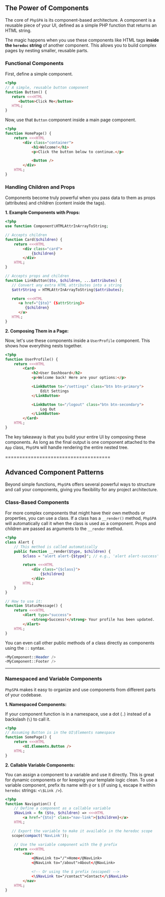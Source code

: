 ## The Power of Components

The core of `PhpSPA` is its component-based architecture. A component is a reusable piece of your UI, defined as a simple PHP function that returns an HTML string.

The magic happens when you use these components like HTML tags **inside the `heredoc` string** of another component. This allows you to build complex pages by nesting smaller, reusable parts.

### Functional Components

First, define a simple component.

```php
<?php
// A simple, reusable button component
function Button() {
   return <<<HTML
      <button>Click Me</button>
   HTML;
}
```

Now, use that `Button` component inside a main page component.

```php
<?php
function HomePage() {
    return <<<HTML
        <div class="container">
            <h1>Welcome!</h1>
            <p>Click the button below to continue.</p>

            <Button />
        </div>
    HTML;
}
```

### Handling Children and Props

Components become truly powerful when you pass data to them as props (attributes) and children (content inside the tags).

**1. Example Components with Props:**

```php
<?php
use function Component\HTMLAttrInArrayToString;

// Accepts children
function Card($children) {
    return <<<HTML
        <div class="card">
            {$children}
        </div>
    HTML;
}

// Accepts props and children
function LinkButton($to, $children, ...$attributes) {
   // Convert any extra HTML attributes into a string
   $attrString = HTMLAttrInArrayToString($attributes);

   return <<<HTML
      <a href="{$to}" {$attrString}>
         {$children}
      </a>
   HTML;
}
```

**2. Composing Them in a Page:**

Now, let's use these components inside a `UserProfile` component. This shows how everything nests together.

```php
<?php
function UserProfile() {
    return <<<HTML
        <Card>
            <h2>User Dashboard</h2>
            <p>Welcome back! Here are your options:</p>

            <LinkButton to="/settings" class="btn btn-primary">
                Edit Settings
            </LinkButton>

            <LinkButton to="/logout" class="btn btn-secondary">
                Log Out
            </LinkButton>
        </Card>
    HTML;
}
```

The key takeaway is that you build your entire UI by composing these components. As long as the final output is one component attached to the `App` class, `PhpSPA` will handle rendering the entire nested tree.



=====================================


## Advanced Component Patterns

Beyond simple functions, `PhpSPA` offers several powerful ways to structure and call your components, giving you flexibility for any project architecture.

### Class-Based Components

For more complex components that might have their own methods or properties, you can use a class. If a class has a `__render()` method, `PhpSPA` will automatically call it when the class is used as a component. Props and children are passed as arguments to the `__render` method.

```php
<?php
class Alert {
    // This method is called automatically
    public function __render($type, $children) {
        $class = "alert alert-{$type}"; // e.g., 'alert alert-success'

        return <<<HTML
            <div class="{$class}">
                {$children}
            </div>
        HTML;
    }
}

// How to use it:
function StatusMessage() {
    return <<<HTML
        <Alert type="success">
            <strong>Success!</strong> Your profile has been updated.
        </Alert>
    HTML;
}
````

You can even call other public methods of a class directly as components using the `::` syntax.

```php
<MyComponent::Header />
<MyComponent::Footer />
```

-----

### Namespaced and Variable Components

`PhpSPA` makes it easy to organize and use components from different parts of your codebase.

**1. Namespaced Components:**

If your component function is in a namespace, use a dot (`.`) instead of a backslash (`\`) to call it.

```php
<?php
// Assuming Button is in the UI\Elements namespace
function SomePage() {
    return <<<HTML
        <UI.Elements.Button />
    HTML;
}
```

**2. Callable Variable Components:**

You can assign a component to a variable and use it directly. This is great for dynamic components or for keeping your template logic clean. To use a variable component, prefix its name with `@` or `$` (if using `$`, escape it within `heredoc` strings: `<\$Link />`).

```php
<?php
function Navigation() {
    // Define a component as a callable variable
    $NavLink = fn ($to, $children) => <<<HTML
        <a href="{$to}" class="nav-link">{$children}</a>
    HTML;

   // Export the variable to make it available in the heredoc scope
   scope(compact('NavLink'));

    // Use the variable component with the @ prefix
    return <<<HTML
        <nav>
            <@NavLink to="/">Home</@NavLink>
            <@NavLink to="/about">About</@NavLink>

            <!-- Or using the $ prefix (escaped) -->
            <\$NavLink to="/contact">Contact</\$NavLink>
        </nav>
    HTML;
}
```